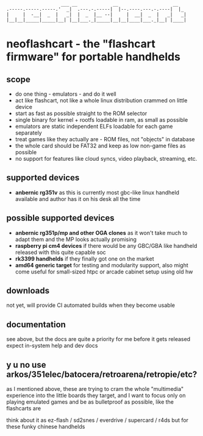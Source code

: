 ```
                    ___ __             __                    __   
.-----.-----.-----.'  _|  .---.-.-----|  |--.----.---.-.----|  |_ 
|     |  -__|  _  |   _|  |  _  |__ --|     |  __|  _  |   _|   _|
|__|__|_____|_____|__| |__|___._|_____|__|__|____|___._|__| |____|
```

# neoflashcart - the "flashcart firmware" for portable handhelds

## scope

* do one thing - emulators - and do it well
* act like flashcart, not like a whole linux distribution crammed on
  little device
* start as fast as possible straight to the ROM selector
* single binary for kernel + rootfs loadable in ram, as small as possible
* emulators are static independent ELFs loadable for each game separately
* treat games like they actually are - ROM files, not "objects" in database
* the whole card should be FAT32 and keep as low non-game files as possible
* no support for features like cloud syncs, video playback, streaming, etc.

## supported devices

* **anbernic rg351v** as this is currently most gbc-like linux handheld
  available and author has it on his desk all the time

## possible supported devices

* **anbernic rg351p/mp and other OGA clones** as it won't take much to adapt
  them and the MP looks actually promising
* **raspberry pi cm4 devices** if there would be any GBC/GBA like handheld
  released with this quite capable soc
* **rk3399 handhelds** if they finally got one on the market
* **amd64 generic target** for testing and modularity support, also might
  come useful for small-sized htpc or arcade cabinet setup using old hw

## downloads

not yet, will provide CI automated builds when they become usable

## documentation

see above, but the docs are quite a priority for me before it gets released
expect in-system help and dev docs

## y u no use arkos/351elec/batocera/retroarena/retropie/etc?

as I mentioned above, these are trying to cram the whole "multimedia" experience
into the little boards they target, and I want to focus only on playing emulated
games and be as bulletproof as possible, like the flashcarts are

think about it as ez-flash / sd2snes / everdrive / supercard / r4ds but for these
funky chinese handhelds
